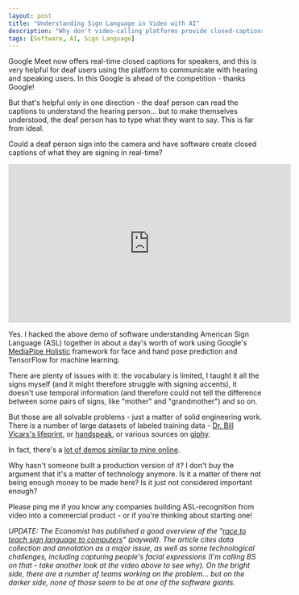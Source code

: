 ```yaml
---
layout: post
title: "Understanding Sign Language in Video with AI"
description: "Why don't video-calling platforms provide closed-captions for sign language?"
tags: [Software, AI, Sign Language]
---
```


Google Meet now offers real-time closed captions for speakers, and this is very helpful for deaf users using the platform to communicate with hearing and speaking users. In this Google is ahead of the competition - thanks Google!

But that's helpful only in one direction - the deaf person can read the captions to understand the hearing person... but to make themselves understood, the deaf person has to type what they want to say. This is far from ideal.

Could a deaf person sign into the camera and have software create closed captions of what they are signing in real-time?

<iframe width="560" height="315" src="https://www.youtube-nocookie.com/embed/ZoQVTCrRkrw" frameborder="0" allow="accelerometer; autoplay; clipboard-write; encrypted-media; gyroscope; picture-in-picture" allowfullscreen></iframe>

Yes. I hacked the above demo of software understanding American Sign Language (ASL) together in about a day's worth of work using Google's [MediaPipe Holistic](https://ai.googleblog.com/2020/12/mediapipe-holistic-simultaneous-face.html) framework for face and hand pose prediction and TensorFlow for machine learning.

There are plenty of issues with it: the vocabulary is limited, I taught it all the signs myself (and it might therefore struggle with signing accents), it doesn't use temporal information (and therefore could not tell the difference between some pairs of signs, like "mother" and "grandmother") and so on.

But those are all solvable problems - just a matter of solid engineering work. There is a number of large datasets of labeled training data - [Dr. Bill Vicars's lifeprint](https://www.lifeprint.com/), or [handspeak](https://www.handspeak.com/), or various sources on [giphy](https://giphy.com/search/ASL).

In fact, there's a [lot of demos similar to mine online](https://www.youtube.com/results?search_query=sign+language+recognition+using+machine+learning).

Why hasn't someone built a production version of it? I don't buy the argument that it's a matter of technology anymore. Is it a matter of there not being enough money to be made here? Is it just not considered important enough?

Please ping me if you know any companies building ASL-recognition from video into a commercial product - or if you're thinking about starting one!

*UPDATE: The Economist has published a good overview of the
"[race to teach sign language to computers](https://www.economist.com/science-and-technology/2021/03/06/the-race-to-teach-sign-language-to-computers)" (paywall). The article cites data collection and annotation as a major issue, as well as some technological challenges, including capturing people's facial expressions (I'm calling BS on that - take another look at the video above to see why). On the bright side, there are a number of teams working on the problem... but on the darker side, none of those seem to be at one of the software giants.*
